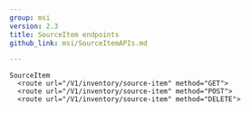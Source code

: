 ```yaml
---
group: msi
version: 2.3
title: SourceItem endpoints
github_link: msi/SourceItemAPIs.md

---
```


    SourceItem
      <route url="/V1/inventory/source-item" method="GET">
      <route url="/V1/inventory/source-item" method="POST">
      <route url="/V1/inventory/source-item" method="DELETE">
